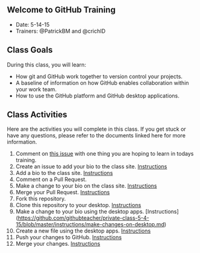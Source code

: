 ## Welcome to GitHub Training

- Date: 5-14-15
- Trainers: @PatrickBM and @crichID

## Class Goals

During this class, you will learn:
- How git and GitHub work together to version control your projects.
- A baseline of information on how GitHub enables collaboration within your work team.
- How to use the GitHub platform and GitHub desktop applications.

## Class Activities

Here are the activities you will complete in this class. If you get stuck or have any questions, please refer to the documents linked here for more information.

1. Comment on [this issue](https://github.com/githubteacher/private-class-5-4-15/issues/1) with one thing you are hoping to learn in todays training.
2. Create an issue to add your bio to the class site. [Instructions](https://github.com/githubteacher/private-class-5-4-15/blob/master/instructions/create-issue.md)
3. Add a bio to the class site. [Instructions](https://github.com/githubteacher/private-class-5-4-15/blob/master/instructions/add-file-on-github.md)
4. Comment on a Pull Request.
5. Make a change to your bio on the class site. [Instructions](https://github.com/githubteacher/private-class-5-4-15/blob/master/instructions/changing-files-on-GitHub.md)
6. Merge your Pull Request. [Instructions](https://github.com/githubteacher/private-class-5-4-15/blob/master/instructions/merge-your-pull-request.md)
7. Fork this repository.
8. Clone this repository to your desktop.  [Instructions](https://github.com/githubteacher/private-class-5-4-15/blob/master/instructions/clone-a-repo.md)
9. Make a change to your bio using the desktop apps. [Instructions] (https://github.com/githubteacher/private-class-5-4-15/blob/master/instructions/make-changes-on-desktop.md)
10. Create a new file using the desktop apps. [Instructions](https://github.com/githubteacher/private-class-5-4-15/blob/master/instructions/new-file-on-desktop.md)
11. Push your changes to GitHub. [Instructions](https://github.com/githubteacher/private-class-5-4-15/blob/master/instructions/push-changes-desktop.md)
12. Merge your changes. [Instructions](https://github.com/githubteacher/private-class-5-4-15/blob/master/instructions/merge-your-pull-request.md)
